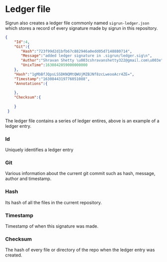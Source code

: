 # Ledger file
Sigrun also creates a ledger file commonly named `sigrun-ledger.json` which stores a record of every signature made by sigrun in this repository.

```json
{
    "Id":4,
    "Git":{
       "Hash":"723f99d2d1bfb67c882946a0edd05d7148880714",
       "Message":"added ledger signature in .sigrun/ledger.sig\n",
       "Author":"Shravan Shetty \u003cshravanshetty322@gmail.com\u003e",
       "UnixTime":1630842059000000000
    },
    "Hash":"1gMbBfJQpsLSSDKNQMtQWUjMZBJNf8zcLweooAcr4ZE=",
    "Timestamp":"1630844319776051088",
    "Annotations":{
       
    },
    "Checksum":{
       
    }
 }
```

The ledger file contains a series of ledger entires, above is an example of a ledger entry.
### Id
Uniquely identifies a ledger entry
### Git
Various information about the current git commit such as hash, message, author and timestamp.
### Hash
Its hash of all the files in the current repository.
### Timestamp
Timestamp of when this signature was made.
### Checksum
The hash of every file or directory of the repo when the ledger entry was created.